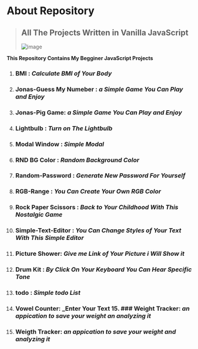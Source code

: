 # About Repository

> ## All The Projects Written in Vanilla JavaScript
>
> ![image](https://github.com/user-attachments/assets/73335949-0564-409e-9262-5d2d53c39c7e)

**This Repository Contains My Begginer JavaScript Projects**

1. ### BMI : _Calculate BMI of Your Body_
2. ### Jonas-Guess My Numeber : _a Simple Game You Can Play and Enjoy_
3. ### Jonas-Pig Game: _a Simple Game You Can Play and Enjoy_
4. ### Lightbulb : _Turn on The Lightbulb_
5. ### Modal Window : _Simple Modal_
6. ### RND BG Color : _Random Background Color_
7. ### Random-Password : _Generate New Password For Yourself_
8. ### RGB-Range : _You Can Create Your Own RGB Color_
9. ### Rock Paper Scissors : _Back to Your Childhood With This Nostalgic Game_
10. ### Simple-Text-Editor : _You Can Change Styles of Your Text With This Simple Editor_
11. ### Picture Shower: _Give me Link of Your Picture i Will Show it_
12. ### Drum Kit : _By Click On Your Keyboard You Can Hear Specific Tone_
13. ### todo : _Simple todo List_
14. ### Vowel Counter: _Enter Your Text 15. ### Weight Tracker: _an appication to save your weight an analyzing it_
15.  ### Weigth Tracker: _an appication to save your weight and analyzing it_

